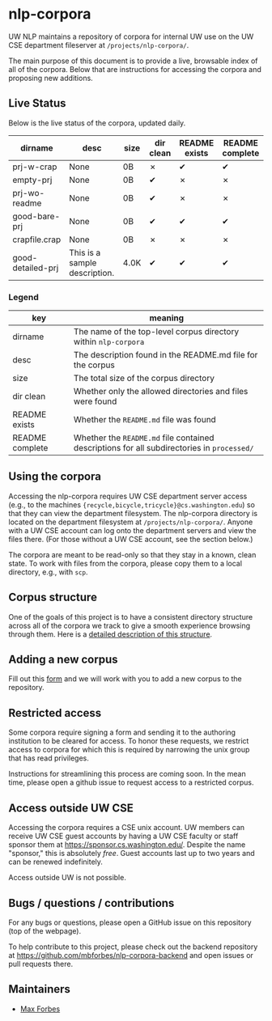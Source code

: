 # nlp-corpora

UW NLP maintains a repository of corpora for internal UW use on the UW CSE
department fileserver at `/projects/nlp-corpora/`.

The main purpose of this document is to provide a live, browsable index of all
of the corpora. Below that are instructions for accessing the corpora and
proposing new additions.

## Live Status

Below is the live status of the corpora, updated daily.

dirname | desc | size | dir clean | README exists | README complete
--- | --- | --- | --- | --- | ---
prj-w-crap | None | 0B | ✗ | ✔ | ✔
empty-prj | None | 0B | ✔ | ✗ | ✗
prj-wo-readme | None | 0B | ✔ | ✗ | ✗
good-bare-prj | None | 0B | ✔ | ✔ | ✔
crapfile.crap | None | 0B | ✗ | ✗ | ✗
good-detailed-prj | This is a sample description. | 4.0K | ✔ | ✔ | ✔

### Legend

key | meaning
--- | ---
dirname | The name of the top-level corpus directory within `nlp-corpora`
desc | The description found in the README.md file for the corpus
size | The total size of the corpus directory
dir clean | Whether only the allowed directories and files were found
README exists | Whether the `README.md` file was found
README complete | Whether the `README.md` file contained descriptions for all subdirectories in `processed/`

## Using the corpora

Accessing the nlp-corpora requires UW CSE department server access (e.g., to
the machines `{recycle,bicycle,tricycle}@cs.washington.edu`) so that they can
view the department filesystem. The nlp-corpora directory is located on the
department filesystem at `/projects/nlp-corpora/`. Anyone with a UW CSE account
can log onto the department servers and view the files there. (For those
without a UW CSE account, see the section below.)

The corpora are meant to be read-only so that they stay in a known, clean
state. To work with files from the corpora, please copy them to a local
directory, e.g., with `scp`.

## Corpus structure

One of the goals of this project is to have a consistent directory structure
across all of the corpora we track to give a smooth experience browsing through
them. Here is a [detailed description of this
structure](https://github.com/mbforbes/nlp-corpora-backend#documentation).

## Adding a new corpus

Fill out this
[form](https://docs.google.com/forms/d/1SBPXlJ8zsE1kbVr6csE3d9XIaW9pCfvOkmH9kD6vEv8/viewform)
and we will work with you to add a new corpus to the repository.

## Restricted access

Some corpora require signing a form and sending it to the authoring institution
to be cleared for access. To honor these requests, we restrict access to
corpora for which this is required by narrowing the unix group that has read
privileges.

Instructions for streamlining this process are coming soon. In the mean time,
please open a github issue to request access to a restricted corpus.

## Access outside UW CSE

Accessing the corpora requires a CSE unix account. UW members can receive UW
CSE guest accounts by having a UW CSE faculty or staff sponsor them at
https://sponsor.cs.washington.edu/. Despite the name "sponsor," this is
absolutely _free_. Guest accounts last up to two years and can be renewed
indefinitely.

Access outside UW is not possible.

## Bugs / questions / contributions

For any bugs or questions, please open a GitHub issue on this repository (top
of the webpage).

To help contribute to this project, please check out the backend repository at
https://github.com/mbforbes/nlp-corpora-backend and open issues or pull
requests there.

## Maintainers

- [Max Forbes](https://github.com/mbforbes)

